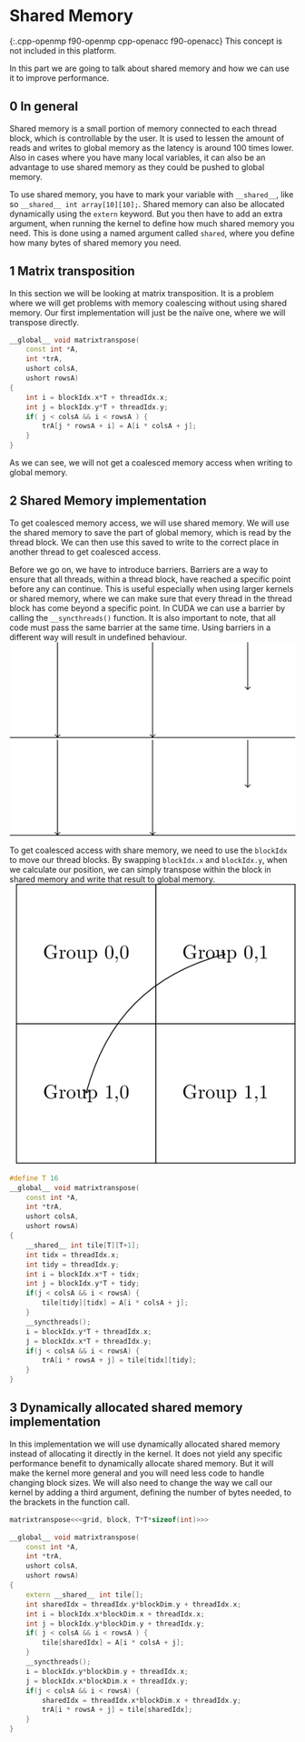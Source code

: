 # Shared Memory
{:.cpp-openmp f90-openmp cpp-openacc f90-openacc}
This concept is not included in this platform.

In this part we are going to talk about shared memory and how we can use it to
improve performance.

0 In general
------------
Shared memory is a small portion of memory connected to each thread block, which
is controllable by the user. It is used to lessen the amount of reads and writes
to global memory as the latency is around 100 times lower. Also in cases where
you have many local variables, it can also be an advantage to use shared memory
as they could be pushed to global memory.

To use shared memory, you have to mark your variable with `__shared__`, like so
`__shared__ int array[10][10];`. Shared memory can also be allocated dynamically
using the `extern` keyword. But you then have to add an extra argument, when
running the kernel to define how much shared memory you need. This is done using
a named argument called `shared`, where you define how many bytes of shared
memory you need.

1 Matrix transposition
----------------------
In this section we will be looking at matrix transposition. It is a problem
where we will get problems with memory coalescing without using shared memory.
Our first implementation will just be the naïve one, where we will transpose
directly.

```c++
__global__ void matrixtranspose(
    const int *A,
    int *trA,
    ushort colsA,
    ushort rowsA)
{
    int i = blockIdx.x*T + threadIdx.x;
    int j = blockIdx.y*T + threadIdx.y;
    if( j < colsA && i < rowsA ) {
        trA[j * rowsA + i] = A[i * colsA + j];
    }
}
```

As we can see, we will not get a coalesced memory access when writing to global
memory.

2 Shared Memory implementation
------------------------------
To get coalesced memory access, we will use shared memory. We will use the
shared memory to save the part of global memory, which is read by the thread
block. We can then use this saved to write to the correct place in another
thread to get coalesced access.

Before we go on, we have to introduce barriers. Barriers are a way to ensure
that all threads, within a thread block, have reached a specific point before
any can continue. This is useful especially when using larger kernels or shared
memory, where we can make sure that every thread in the thread block has come
beyond a specific point. In CUDA we can use a barrier by calling the
`__syncthreads()` function. It is also important to note, that all code must
pass the same barrier at the same time. Using barriers in a different way will
result in undefined behaviour.
![One thread is yet to reach the barrier, so the two others are waiting](barrier.png)
![All threads have reached the barrier, so they now can continue](barrier.png)

To get coalesced access with share memory, we need to use the `blockIdx` to move
our thread blocks. By swapping `blockIdx.x` and `blockIdx.y`, when we calculate
our position, we can simply transpose within the block in shared memory and
write that result to global memory.
![Swapping two thread blocks in a small grid](threadblocks.png)

```c++
#define T 16
__global__ void matrixtranspose(
    const int *A,
    int *trA,
    ushort colsA,
    ushort rowsA)
{
    __shared__ int tile[T][T+1];
    int tidx = threadIdx.x;
    int tidy = threadIdx.y;
    int i = blockIdx.x*T + tidx;
    int j = blockIdx.y*T + tidy;
    if(j < colsA && i < rowsA) {
        tile[tidy][tidx] = A[i * colsA + j];
    }
    __syncthreads();
    i = blockIdx.y*T + threadIdx.x;
    j = blockIdx.x*T + threadIdx.y;
    if(j < colsA && i < rowsA) {
        trA[i * rowsA + j] = tile[tidx][tidy];
    }
}
```

3 Dynamically allocated shared memory implementation
----------------------------------------------------
In this implementation we will use dynamically allocated shared memory instead
of allocating it directly in the kernel. It does not yield any specific
performance benefit to dynamically allocate shared memory. But it will make the
kernel more general and you will need less code to handle changing block sizes.
We will also need to change the way we call our kernel by adding a third
argument, defining the number of bytes needed, to the brackets in the function
call.
```c++
matrixtranspose<<<grid, block, T*T*sizeof(int)>>>
```

```c++
__global__ void matrixtranspose(
    const int *A,
    int *trA,
    ushort colsA,
    ushort rowsA)
{
    extern __shared__ int tile[];
    int sharedIdx = threadIdx.y*blockDim.y + threadIdx.x;
    int i = blockIdx.x*blockDim.x + threadIdx.x;
    int j = blockIdx.y*blockDim.y + threadIdx.y;
    if( j < colsA && i < rowsA ) {
        tile[sharedIdx] = A[i * colsA + j];
    }
    __syncthreads();
    i = blockIdx.y*blockDim.y + threadIdx.x;
    j = blockIdx.x*blockDim.x + threadIdx.y;
    if(j < colsA && i < rowsA) {
        sharedIdx = threadIdx.x*blockDim.x + threadIdx.y;
        trA[i * rowsA + j] = tile[sharedIdx];
    }
}
```
